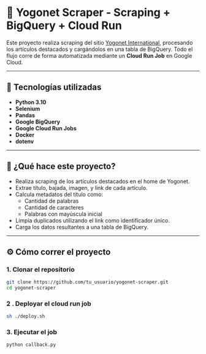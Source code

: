 # 📰 Yogonet Scraper - Scraping + BigQuery + Cloud Run

Este proyecto realiza scraping del sitio [Yogonet International](https://www.yogonet.com/international/), procesando los artículos destacados y cargándolos en una tabla de BigQuery. Todo el flujo corre de forma automatizada mediante un **Cloud Run Job** en Google Cloud.

---

## 🚀 Tecnologías utilizadas

- **Python 3.10**
- **Selenium**
- **Pandas**
- **Google BigQuery**
- **Google Cloud Run Jobs**
- **Docker**
- **dotenv**

---

## 📌 ¿Qué hace este proyecto?

- Realiza scraping de los artículos destacados en el home de Yogonet.
- Extrae título, bajada, imagen, y link de cada artículo.
- Calcula metadatos del título como:
  - Cantidad de palabras
  - Cantidad de caracteres
  - Palabras con mayúscula inicial
- Limpia duplicados utilizando el link como identificador único.
- Carga los datos resultantes a una tabla de BigQuery.

---

## ⚙️ Cómo correr el proyecto

### 1. Clonar el repositorio

```bash
git clone https://github.com/tu_usuario/yogonet-scraper.git
cd yogonet-scraper
```

### 2 . Deployar el cloud run job
```bash
sh ./deploy.sh
```

### 3. Ejecutar el job
```bash
python callback.py
```
